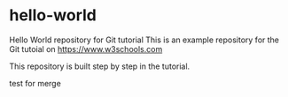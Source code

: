 # hello-world
Hello World repository for Git tutorial
This is an example repository for the Git tutoial on https://www.w3schools.com

This repository is built step by step in the tutorial.

test for merge